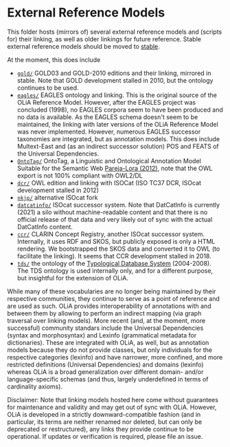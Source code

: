# External Reference Models

This folder hosts (mirrors of) several external reference models and (scripts for) their linking, as well as older linkings for future reference.
Stable external reference models should be moved to [stable](../../stable).

At the moment, this does include

- [`gold/`](gold) GOLD03 and GOLD-2010 editions and their linking, mirrored in stable. Note that GOLD development stalled in 2010, but the ontology continues to be used.
- [`eagles/`](eagles) EAGLES ontology and linking. This is the original source of the OLiA Reference Model. However, after the EAGLES project was concluded (1998), no EAGLES corpora seem to have been produced and no data is available. As the EAGLES schema doesn't seem to be maintained, the linking with later versions of the OLiA Reference Model was never implemented. However, numerous EAGLES successor taxonomies are integrated, but as annotation models. This does include Multext-East and (as an indirect successor solution) POS and FEATS of the Universal Dependencies.  
- [`OntoTag/`](Ontotag) OntoTag, a Linguistic and Ontological Annotation Model Suitable for the Semantic Web [Pareja-Lora (2012)](https://oa.upm.es/13827/), note that the OWL export is not 100% compliant with OWL2/DL
- [`dcr/`](dcr) OWL edition and linking with ISOCat (ISO TC37 DCR, ISOcat development stalled in 2012)
- [`nkjp/`](nkjp) alternative ISOcat fork
- [`datcatinfo/`](datcatinfo) ISOcat successor system. Note that DatCatInfo is currently (2021) a silo without machine-readable content and that there is no official release of that data and very likely out of sync with the actual DatCatInfo content.
- [`ccr/`](ccr) CLARIN Concept Registry, another ISOcat successor system. Internally, it uses RDF and SKOS, but publicly exposed is only a HTML rendering. We bootstrapped the SKOS data and converted it to OWL (to facilitate the linking). It seems that CCR development stalled in 2018.
- [`tds/`](tds) the ontology of the [Typological Database System](https://www.nwo.nl/en/projects/380-30-004) (2004-2008). The TDS ontology is used internally only, and for a different purpose, but insightful for the extension of OLiA.

While many of these vocabularies are no longer being maintained by their respective communities, they continue to serve as a point of reference and are used as such.
OLiA provides interoperability of annotations with and between them by allowing to perform an indirect mapping (via graph traversal over linking models).
More recent (and, at the moment, more successful) community standars include the Universal Dependencies (syntax and morphosyntax) and Lexinfo (grammatical metadata for dictionaries). These are integrated with OLiA, as well, but as annotation models because they do not provide classes, but only individuals for the respective categories (lexinfo) and have narrower, more confined, and more restricted definitions (Universal Dependencies) and domains (lexinfo) whereas OLiA is a broad generalization over different domain- and/or language-specific schemas (and thus, largely underdefined in terms of cardinality axioms).

Disclaimer:
Note that linking models hosted here come without guarantees for maintenance and validity and may get out of sync with OLiA.
However, OLiA is developed in a strictly downward-compatible fashion (and in particular, its terms are neither renamed nor deleted, but can only be deprecated or restructured), any links they provide continue to be operational.
If updates or verification is required, please file an issue.
